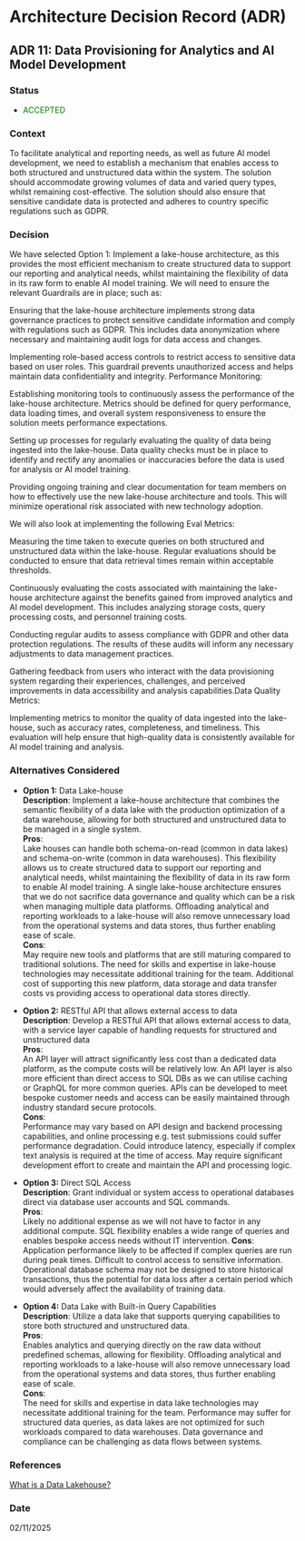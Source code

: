 # Architecture Decision Record (ADR)

## ADR 11: Data Provisioning for Analytics and AI Model Development

### Status
- <span style="color:green">ACCEPTED</span>

### Context
To facilitate analytical and reporting needs, as well as future AI model development, 
we need to establish a mechanism that enables access to both structured and unstructured data within the system.
The solution should accommodate growing volumes of data and varied query types, whilst remaining cost-effective. 
The solution should also ensure that sensitive candidate data is protected and adheres to country specific regulations such as GDPR.

### Decision
We have selected Option 1: Implement a lake-house architecture, as this provides the most efficient mechanism to create structured data to support our reporting and analytical needs, 
whilst maintaining the flexibility of data in its raw form to enable AI model training. We will need to ensure the relevant Guardrails are in place; such as:

Ensuring that the lake-house architecture implements strong data governance practices to protect sensitive candidate information and comply with regulations such as GDPR. This includes data anonymization where necessary and maintaining audit logs for data access and changes.

Implementing role-based access controls to restrict access to sensitive data based on user roles. This guardrail prevents unauthorized access and helps maintain data confidentiality and integrity.
Performance Monitoring:

Establishing monitoring tools to continuously assess the performance of the lake-house architecture. Metrics should be defined for query performance, data loading times, and overall system responsiveness to ensure the solution meets performance expectations.

Setting up processes for regularly evaluating the quality of data being ingested into the lake-house. Data quality checks must be in place to identify and rectify any anomalies or inaccuracies before the data is used for analysis or AI model training.

Providing ongoing training and clear documentation for team members on how to effectively use the new lake-house architecture and tools. This will minimize operational risk associated with new technology adoption.

We will also look at implementing the following Eval Metrics:

Measuring the time taken to execute queries on both structured and unstructured data within the lake-house. Regular evaluations should be conducted to ensure that data retrieval times remain within acceptable thresholds.

Continuously evaluating the costs associated with maintaining the lake-house architecture against the benefits gained from improved analytics and AI model development. This includes analyzing storage costs, query processing costs, and personnel training costs.

Conducting regular audits to assess compliance with GDPR and other data protection regulations. The results of these audits will inform any necessary adjustments to data management practices.

Gathering feedback from users who interact with the data provisioning system regarding their experiences, challenges, and perceived improvements in data accessibility and analysis capabilities.Data Quality Metrics:

Implementing metrics to monitor the quality of data ingested into the lake-house, such as accuracy rates, completeness, and timeliness. This evaluation will help ensure that high-quality data is consistently available for AI model training and analysis.

### Alternatives Considered
- **Option 1:** Data Lake-house  
  **Description**: Implement a lake-house architecture that combines the semantic flexibility of a data lake with the production optimization of a data warehouse,
  allowing for both structured and unstructured data to be managed in a single system.  
  **Pros**:     
  Lake houses can handle both schema-on-read (common in data lakes) and schema-on-write (common in data warehouses).
  This flexibility allows us to create structured data to support our reporting and analytical needs, whilst maintaining the flexibility of data in its raw form to enable AI model training. 
  A single lake-house architecture ensures that we do not sacrifice data governance and quality which can be a risk when managing multiple data platforms. Offloading analytical and reporting workloads
  to a lake-house will also remove unnecessary load from the operational systems and data stores, thus further enabling ease of scale.  
  **Cons**:     
  May require new tools and platforms that are still maturing compared to traditional solutions.
  The need for skills and expertise in lake-house technologies may necessitate additional training for the team. Additional cost of supporting this new platform, data storage and data transfer costs vs providing access
  to operational data stores directly. 


- **Option 2:** RESTful API that allows external access to data     
  **Description**: Develop a RESTful API that allows external access to data, with a service layer capable of handling requests for structured and unstructured data    
  **Pros**:     
  An API layer will attract significantly less cost than a dedicated data platform, as the compute costs will be relatively low. An API layer is also more efficient than direct access to SQL DBs
  as we can utilise caching or GraphQL for more common queries. APIs can be developed to meet bespoke customer needs and access can be easily maintained through industry standard secure protocols.   
  **Cons**:     
  Performance may vary based on API design and backend processing capabilities, and online processing e.g. test submissions could suffer performance degradation. Could introduce latency, especially if complex text analysis is required at the time of access. 
  May require significant development effort to create and maintain the API and processing logic.


- **Option 3:** Direct SQL Access   
  **Description**: Grant individual or system access to operational databases direct via database user accounts and SQL commands.    
  **Pros**:     
  Likely no additional expense as we will not have to factor in any additional compute. SQL flexibility enables a wide range of queries and enables bespoke access needs without IT intervention.
  **Cons**:     
  Application performance likely to be affected if complex queries are run during peak times. Difficult to control access to sensitive information. Operational database schema may not
  be designed to store historical transactions, thus the potential for data loss after a certain period which would adversely affect the availability of training data. 


- **Option 4:** Data Lake with Built-in Query Capabilities  
  **Description**: Utilize a data lake that supports querying capabilities to store both structured and unstructured data.  
  **Pros**:     
  Enables analytics and querying directly on the raw data without predefined schemas, allowing for flexibility. Offloading analytical and reporting workloads
  to a lake-house will also remove unnecessary load from the operational systems and data stores, thus further enabling ease of scale.       
  **Cons**:     
  The need for skills and expertise in data lake technologies may necessitate additional training for the team. Performance may suffer for structured data queries, 
  as data lakes are not optimized for such workloads compared to data warehouses. Data governance and compliance can be challenging as data flows between systems.

### References
[What is a Data Lakehouse?](https://docs.databricks.com/en/lakehouse/index.html)

### Date
02/11/2025
